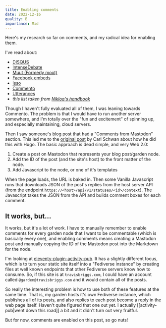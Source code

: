 ```yaml
---
title: Enabling comments
date: 2022-12-16
quality: B
importance: Mid
---
```


Here's my research so far on comments, and my radical idea for enabling them.

I've read about:

- [DISQUS](https://disqus.com/)
- [IntenseDebate](https://www.intensedebate.com/)
- [Muut (Formerly moot)](https://muut.com/)
- [Facebook embeds](https://facebook.com/)
- [Isso](https://posativ.org/isso/)
- [Commento](https://github.com/adtac/commento)
- [Utterances](https://utteranc.es/)
- _this list taken from [Nikloa's handbook](https://getnikola.com/handbook.html#comments)_

Though I haven't fully evaluated all of them, I was leaning towards Commento. The problem is that I would have to run another server somewhere, and I'm totally over the "fun and excitement" of spinning up, and especially maintaining, cloud servers.

Then I saw someone's blog post that had a "Comments from Mastodon" section. This led me to the [original post](https://carlschwan.eu/2020/12/29/adding-comments-to-your-static-blog-with-mastodon/) by Carl Schwan about how he did this with Hugo. The basic approach is dead simple, and very Web 2.0:

1. Create a post on Mastodon that represents your blog post/garden node.
1. Add the ID of the post (and the site's host) to the front matter of the node.
1. Add Javascript to the node, or one of it's templates

When the page loads, the URL is baked in. Then some Vanilla Javascript runs that downloads JSON of the post's replies from the host server API (from the endpoint `https://<host>/api/v1/statuses/<id>/context`). The Javascript takes the JSON from the API and builds comment boxes for each comment.

## It works, but...

It works, but it's a lot of work. I have to manually remember to enable comments for every garden node that I want to be commentable (which is basically every one), and enabling comments means creating a Mastodon post and manually copying the ID of the Mastodon post into the Markdown for the node.

I'm looking at [eleventy-plugin-activity-pub](https://github.com/LewisDaleUK/eleventy-plugin-activity-pub/tree/main). It has a slightly different focus, which is to turn your static site itself into a "Fediverse instance" by creating files at well known endpoints that other Fediverse servers know how to consume. So, if this site is at `travisbriggs.com`, I could have an account called `@garden@travisbriggs.com` and it would contain all of the posts.

So really the interesting problem is how to use both of these features at the same time. That is, my garden hosts it's own Fediverse instance, which publishes all of its posts, and also replies to each post become a reply in the web page itself. Haven't quite figured that one out yet. I actually [[activity-pub|went down this road]] a bit and it didn't turn out very fruitful.

But for now, comments are enabled on this post, so go nuts!
